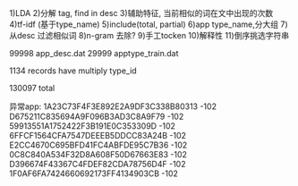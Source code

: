 1)LDA
2)分解 tag, find in desc
3)辅助特征, 当前相似的词在文中出现的次数
4)tf-idf (基于type_name)
5)include(total, partial)
6)app type_name,分大组
7)从desc 过滤相似词
8)n-gram 去除?
9)手工tocken
10)解释性
11)倒序挑选字符串

99998 app_desc.dat
29999 apptype_train.dat

1134  records have multiply type_id

130097 total


异常app:
1A23C73F4F3E892E2A9DF3C338B80313   -102
D675211C835694A9F096B3AD3C8A9F79   -102
59913551A1752422F3B191E0C353309D   -102
6FFCF1564CFA7547DEEEB5DDCC83A24B   -102
E2CC4670C695BFD41FC4ABFDE95C7B36   -102
0C8C840A534F32D8A608F50D67663E83   -102
D396674F43367C4FDEF82CDA78756D4F   -102
1F0AF6FA7424660692173FF4134903CB   -102